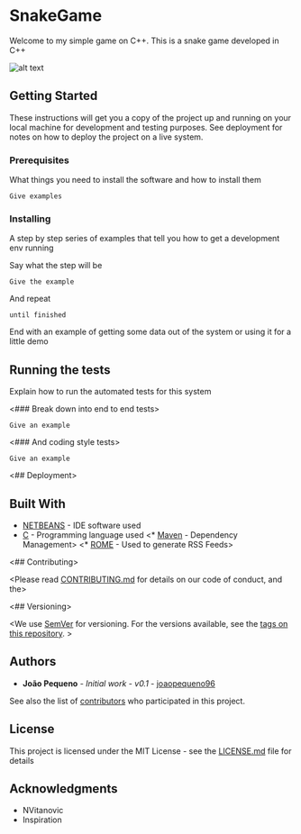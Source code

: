 # SnakeGame

Welcome to my simple game on C++. 
This is a snake game developed in C++

![alt text](https://github.com/joaopequeno96/SnakeGame/blob/master/icon.ico)

## Getting Started

These instructions will get you a copy of the project up and running on your local machine for development and testing purposes. See deployment for notes on how to deploy the project on a live system.

### Prerequisites

What things you need to install the software and how to install them

```
Give examples
```

### Installing

A step by step series of examples that tell you how to get a development env running

Say what the step will be

```
Give the example
```

And repeat

```
until finished
```

End with an example of getting some data out of the system or using it for a little demo

## Running the tests

Explain how to run the automated tests for this system

<### Break down into end to end tests>

<Explain what these tests test and why>

```
Give an example
```

<### And coding style tests>

<Explain what these tests test and why>

```
Give an example
```

<## Deployment>

<Add additional notes about how to deploy this on a live system>

## Built With

* [NETBEANS](https://netbeans.org) - IDE software used
* [C](https://en.wikipedia.org/wiki/C_(programming_language)) - Programming language used
<* [Maven](https://maven.apache.org/) - Dependency Management>
<* [ROME](https://rometools.github.io/rome/) - Used to generate RSS Feeds>

<## Contributing>

<Please read [CONTRIBUTING.md](https://gist.github.com/PurpleBooth/b24679402957c63ec426) for details on our code of conduct, and the> <process for submitting pull requests to us.>

<## Versioning>

<We use [SemVer](http://semver.org/) for versioning. For the versions available, see the [tags on this repository](https://github.com/your/project/tags). >

## Authors

* **João Pequeno** - *Initial work - v0.1* - [joaopequeno96](https://github.com/joaopequeno96)

See also the list of [contributors](https://github.com/SnakeGame/contributors) who participated in this project.

## License

This project is licensed under the MIT License - see the [LICENSE.md](LICENSE.md) file for details

## Acknowledgments

* NVitanovic
* Inspiration
